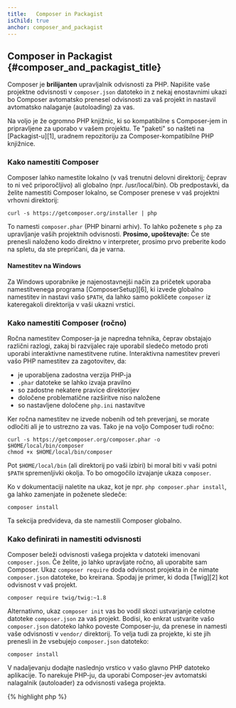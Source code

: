 ```yaml
---
title:   Composer in Packagist
isChild: true
anchor: composer_and_packagist
---
```


## Composer in Packagist {#composer_and_packagist_title}

Composer je **brilijanten** upravljalnik odvisnosti za PHP. Napišite vaše projektne odvisnosti v `composer.json` datoteko in z nekaj enostavnimi ukazi bo Composer avtomatsko prenesel odvisnosti za vaš projekt in nastavil avtomatsko nalaganje (autoloading) za vas.

Na voljo je že ogromno PHP knjižnic, ki so kompatibilne s Composer-jem in pripravljene za uporabo v vašem projektu. Te "paketi" so našteti na [Packagist-u][1], uradnem repozitoriju za Composer-kompatibilne PHP knjižnice.

### Kako namestiti Composer

Composer lahko namestite lokalno (v vaš trenutni delovni direktorij; čeprav to ni več priporočljivo) ali globalno (npr. /usr/local/bin). Ob predpostavki, da želite namestiti Composer lokalno, se Composer prenese v vaš projektni vrhovni direktorij:

    curl -s https://getcomposer.org/installer | php

To namesti `composer.phar` (PHP binarni arhiv). To lahko poženete s `php` za upravljanje vaših projektnih odvisnosti.
<strong>Prosimo, upoštevajte:</strong> Če ste prenesli naloženo kodo direktno v interpreter, prosimo prvo preberite kodo na spletu, da ste prepričani, da je varna.

#### Namestitev na Windows

Za Windows uporabnike je najenostavnejši način za pričetek uporaba namestitvenega programa [ComposerSetup][6], ki izvede globalno namestitev in nastavi vašo `$PATH`, da lahko samo pokličete `composer` iz kateregakoli direktorija v vaši ukazni vrstici.

### Kako namestiti Composer (ročno)

Ročna namestitev Composer-ja je napredna tehnika, čeprav obstajajo različni razlogi, zakaj bi razvijalec raje uporabil sledečo metodo proti uporabi interaktivne namestitvene rutine. Interaktivna namestitev preveri vašo PHP namestitev za zagotovitev, da:

- je uporabljena zadostna verzija PHP-ja
- `.phar` datoteke se lahko izvaja pravilno
- so zadostne nekatere pravice direktorijev
- določene problematične razširitve niso naložene
- so nastavljene določene `php.ini` nastavitve

Ker ročna namestitev ne izvede nobenih od teh preverjanj, se morate odločiti ali je to ustrezno za vas. Tako je na voljo Composer tudi ročno:

    curl -s https://getcomposer.org/composer.phar -o $HOME/local/bin/composer
    chmod +x $HOME/local/bin/composer

Pot `$HOME/local/bin` (ali direktorij po vaši izbiri) bi moral biti v vaši potni `$PATH` spremenljivki okolja. To bo omogočilo izvajanje ukaza `composer`.

Ko v dokumentaciji naletite na ukaz, kot je npr. `php composer.phar install`, ga lahko zamenjate in poženete sledeče:

    composer install

Ta sekcija predvideva, da ste namestili Composer globalno.

### Kako definirati in namestiti odvisnosti

Composer beleži odvisnosti vašega projekta v datoteki imenovani `composer.json`. Če želite, jo lahko upravljate ročno, ali uporabite sam Composer. Ukaz `composer require` doda odvisnost projekta in če nimate `composer.json` datoteke, bo kreirana. Spodaj je primer, ki doda [Twig][2] kot odvisnost v vaš projekt.

	composer require twig/twig:~1.8

Alternativno, ukaz `composer init` vas bo vodil skozi ustvarjanje celotne datoteke `composer.json` za vaš projekt. Bodisi, ko enkrat ustvarite vašo `composer.json` datoteko lahko poveste Composer-ju, da prenese in namesti vaše odvisnosti v `vendor/` direktorij. To velja tudi za projekte, ki ste jih prenesli in že vsebujejo `composer.json` datoteko:

    composer install

V nadaljevanju dodajte naslednjo vrstico v vašo glavno PHP datoteko aplikacije. To narekuje PHP-ju, da uporabi Composer-jev avtomatski nalagalnik (autoloader) za odvisnosti vašega projekta.

{% highlight php %}
<?php
require 'vendor/autoload.php';
{% endhighlight %}

Sedaj lahko uporabite odvisnosti vašega projekta in bodo avtomatsko naložene na zahtevo.

### Posodobitev vaših odvisnosti

Composer ustvari datoteko imenovano `composer.lock`, ki shrani točno verzijo za vsak paket, ki ga je prenesel, ko ste prvič pognali ukaz `php composer.phar install`. Če delite vaš projekt z drugimi razvijalci in je datoteka `composer.lock` del vaše distribucije, bodo ob ukazu `php composer.phar install` dobili točno enake verzije kot vi. Za posodobitev vaših odvisnosti poženite ukaz `php composer.phar update`.

To je najbolj uporabno, ko definirate vaše verzije zahtev fleksibilno. Na primer zahtevana verzija `~1.8` pomeni "karkoli novejše od `1.8.0`, vendar manj kot `2.0.x-dev`". Lahko uporabite tudi nadomestni znak `*` kot pri `1.8.*`. Sedaj bo Composer ukaz `php composer.phar update` nadgradil vaše odvisnosti na najnovejše verzije, ki ustrezajo omejitvam, ki ste jih definirali.

### Obvestila posodobitev

Da dobite obvestila o novih verzijah izdaj se lahko naročite na [VersionEye][3], spletno storitev, ki nadzira vaše GitHub in BitBucket račune za `composer.json` datotekami in pošilja e-pošto z novimi izdajami paketov.

### Preverjanje vaših odvisnosti za varnostnimi težavami

[Security Advisories Checker][4] je spletni servis in orodje za ukazno vrstico (CLI), ki bo tako preučil vašo datoteko `composer.lock` kot vam tudi povedal, če potrebujete kakšne posodobitve za vaše odvisnosti.

* [Naučite se o Composer-ju][5]

[1]: http://packagist.org/
[2]: http://twig.sensiolabs.org
[3]: https://www.versioneye.com/
[4]: https://security.sensiolabs.org/
[5]: http://getcomposer.org/doc/00-intro.md
[6]: https://getcomposer.org/Composer-Setup.exe
